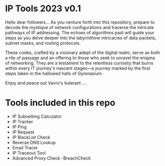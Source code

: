 # IP Tools 2023 v0.1
Hello dear followers...
As you venture forth into this repository, prepare to decode the mystique of network configurations and traverse the intricate pathways of IP addressing. The echoes of algorithms past will guide your steps as you delve deeper into the labyrinthine intricacies of data packets, subnet masks, and routing protocols.

These codes, crafted by a visionary adept of the digital realm, serve as both a rite of passage and an offering to those who seek to unravel the enigma of networking. They are a testament to the relentless curiosity that burns within every IT journey's nascent stages—a journey marked by the first steps taken in the hallowed halls of Gymnasium.


Enjoy and peace out 
Vavro's liuterant ....

# Tools included in this repo
- IP Subnetting Calculator
- IP Tracker
- IP Ping
- IP Request
- IP BlackList Check
- Reverse DNS Lookup
- Email Tracer
- IP Traceout Tool
- Advanced Proxy Check
-BreachCheck





